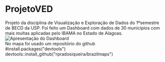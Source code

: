 # ProjetoVED
Projeto da disciplina de Visualização e Exploração de Dados do 1ºsemestre de BECD da USP. Foi feito um Dashboard com dados de 30 municípios com mais multas aplicadas pelo IBAMA no Estado de Alagoas.<br />
![Apresentação do Dashboard](https://github.com/isaacfritsch/ProjetoVED/blob/main/Apresenta%C3%A7%C3%A3oDashboard.gif)<br />
No mapa foi usado um repositório do github <br />
#install.packages("devtools")<br />
devtools::install_github("rpradosiqueira/brazilmaps")
